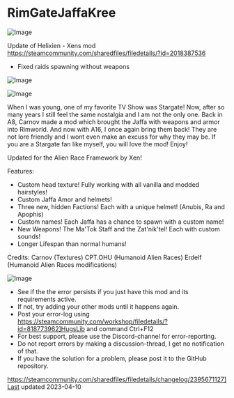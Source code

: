 # RimGateJaffaKree

![Image](https://i.imgur.com/buuPQel.png)

Update of Helixien - Xens mod
https://steamcommunity.com/sharedfiles/filedetails/?id=2018387536

- Fixed raids spawning without weapons

![Image](https://i.imgur.com/pufA0kM.png)

	
![Image](https://i.imgur.com/Z4GOv8H.png)

When I was young, one of my favorite TV Show was Stargate! Now, after so many years I still feel the same nostalgia and I am not the only one. Back in A8, Carnov made a mod which brought the Jaffa with weapons and armor into Rimworld. And now with A16, I once again bring them back! They are not lore friendly and I wont even make an excuss for why they may be. If you are a Stargate fan like myself, you will love the mod! Enjoy! 

Updated for the Alien Race Framework by Xen!
	
Features:
- Custom head texture! Fully working with all vanilla and modded hairstyles! 
- Custom Jaffa Amor and helmets! 
- Three new, hidden Factions! Each with a unique helmet! (Anubis, Ra and Apophis) 
- Custom names! Each Jaffa has a chance to spawn with a custom name! 
- New Weapons! The Ma'Tok Staff and the Zat'nik'tel! Each with custom sounds! 
- Longer Lifespan than normal humans!

Credits: 
Carnov (Textures) 
CPT.OHU (Humanoid Alien Races) 
Erdelf (Humanoid Alien Races modifications)

![Image](https://i.imgur.com/PwoNOj4.png)



-  See if the the error persists if you just have this mod and its requirements active.
-  If not, try adding your other mods until it happens again.
-  Post your error-log using https://steamcommunity.com/workshop/filedetails/?id=818773962]HugsLib and command Ctrl+F12
-  For best support, please use the Discord-channel for error-reporting.
-  Do not report errors by making a discussion-thread, I get no notification of that.
-  If you have the solution for a problem, please post it to the GitHub repository.


https://steamcommunity.com/sharedfiles/filedetails/changelog/2395671127]Last updated 2023-04-10
